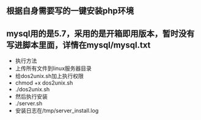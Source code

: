 ## 根据自身需要写的一键安装php环境
## mysql用的是5.7，采用的是开箱即用版本，暂时没有写进脚本里面，详情在mysql/mysql.txt
+ 执行方法
+ 上传所有文件到linux服务器目录
+ 给dos2unix.sh加上执行权限
+ chmod +x dos2unix.sh
+ ./dos2unix.sh
+ 然后执行安装
+ ./server.sh
+ 安装日志在/tmp/server_install.log
